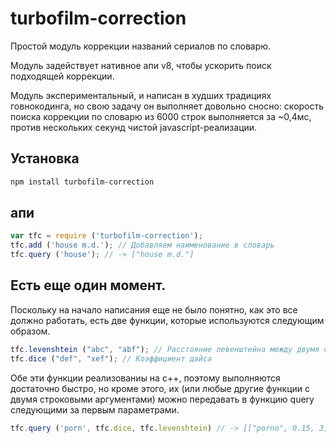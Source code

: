 turbofilm-correction
====================

Простой модуль коррекции названий сериалов по словарю.

Модуль задействует нативное апи v8, чтобы ускорить поиск подходящей коррекции.

Модуль экспериментальный, и написан в худших традициях говнокодинга, но свою задачу он выполняет довольно сносно: скорость поиска коррекции по словарю из 6000 строк выполняется за ~0,4мс, против нескольких секунд чистой javascript-реализации.

Установка
---------
```bash
npm install turbofilm-correction
```

апи
---

```javascript
var tfc = require ('turbofilm-correction');
tfc.add ('house m.d.'); // Добавляем наименование в словарь
tfc.query ('house'); // -> ["house m.d."]
```

Есть еще один момент.
---------------------

Поскольку на начало написания еще не было понятно, как это все должно работать, есть две функции, которые используются следующим образом.
```javascript
tfc.levenshtein ("abc", "abf"); // Расстояние левенштейна между двумя словами
tfc.dice ("def", "xef"); // Коэффициент дайса
```
Обе эти функции реализованиы на c++, поэтому выполняются достаточно быстро, но кроме этого, их (или любые другие функции с двумя строковыми аргументами) можно передавать в функцию query следующими за первым параметрами.
```javascript
tfc.query ('porn', tfc.dice, tfc.levenshtein) // -> [["porno", 0.15, 3],[]...], где 0.15 – коэффициент дайсе, а 3 – расстояние левенштейна.
```
